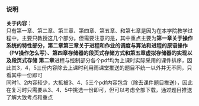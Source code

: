 ### 说明
**关于内容**：  
只有第一章、第二章、第三章、第四章、第五章、和第七章是因为在本学院教学过程中，主要只教授这几个部分。但需要注意的是，其中重点主要为**第一章关于操作系统的特性部分，第二章第三章关于进程和作业的调度与算法和进程的原语操作（PV操作怎么写）、第四章存储器的段页式存储方式和第五章虚拟存储器的实现以及段页式存储**
**第二章**进程与控制部分各个pdf均为上课时实际采用的课件排序，因此其3，4，5三份内容除去上课时利用雨课堂推送的题目不统一以外并无不同，只看其中一份即可  
同时1、2内容较少，大抵被3、4、5三个pdf内容包含（除去课件题目推送），因此在复习时只需要从3、4、5中挑选一份即可，但可以考虑全部下载，通过题目推送了解大致考点和重点  
